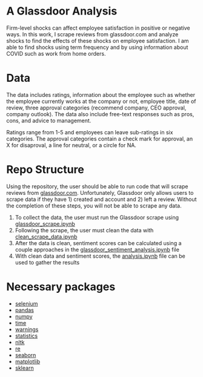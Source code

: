 # A Glassdoor Analysis

Firm-level shocks can affect employee satisfaction in positive or negative ways. In this work, I scrape reviews from glassdoor.com and analyze shocks to find the effects of these shocks on employee satisfaction. I am able to find shocks using term frequency and by using information about COVID such as work from home orders.

# Data

The data includes ratings, information about the employee such as whether the employee currently works at the company or not, employee title, date of review, three approval categories (recommend company, CEO approval, company outlook). The data also include free-text responses such as pros, cons, and advice to management.

Ratings range from 1-5 and employees can leave sub-ratings in six categories. The approval categories contain a check mark for approval, an X for disaproval, a line for neutral, or a circle for NA.

# Repo Structure

Using the repository, the user should be able to run code that will scrape reviews from [glassdoor.com](https://www.glassdoor.com/member/home/index.htm). Unfortunately, Glassdoor only allows users to scrape data if they have 1) created and account and 2) left a review. Without the completion of these steps, you will not be able to scrape any data.

1.  To collect the data, the user must run the Glassdoor scrape using [glassdoor_scrape.ipynb](https://github.com/mattflaherty97/glassdoor-reviews/blob/main/glassdoor_scrape.ipynb)
2.  Following the scrape, the user must clean the data with [clean_scrape_data.ipynb](https://github.com/mattflaherty97/glassdoor-reviews/blob/main/clean_scrape_data.ipynb)
3.  After the data is clean, sentiment scores can be calculated using a couple approaches in the [glassdoor_sentiment_analysis.ipynb](https://github.com/mattflaherty97/glassdoor-reviews/blob/main/glassdoor_sentiment_analysis.ipynb) file
4.  With clean data and sentiment scores, the [analysis.ipynb](https://github.com/mattflaherty97/glassdoor-reviews/blob/main/analysis.ipynb) file can be used to gather the results

# Necessary packages

* [selenium](https://selenium-python.readthedocs.io/)
* [pandas](https://pandas.pydata.org/)
* [numpy](https://numpy.org/)
* [time](https://docs.python.org/3/library/time.html)
* [warnings](https://docs.python.org/3/library/warnings.html)
* [statistics](https://docs.python.org/3/library/statistics.html)
* [nltk](https://www.nltk.org/)
* [re](https://docs.python.org/3/library/re.html)
* [seaborn](https://seaborn.pydata.org/)
* [matplotlib](https://matplotlib.org/)
* [sklearn](https://scikit-learn.org/stable/)

